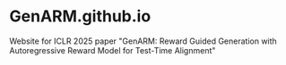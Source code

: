 # GenARM.github.io
Website for ICLR 2025 paper "GenARM: Reward Guided Generation with Autoregressive Reward Model for Test-Time Alignment"
